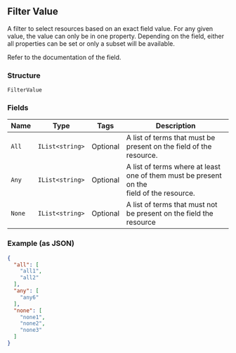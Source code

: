 ## Filter Value

A filter to select resources based on an exact field value. For any given
value, the value can only be in one property. Depending on the field, either
all properties can be set or only a subset will be available.

Refer to the documentation of the field.

### Structure

`FilterValue`

### Fields

| Name | Type | Tags | Description |
|  --- | --- | --- | --- |
| `All` | `IList<string>` | Optional | A list of terms that must be present on the field of the resource. |
| `Any` | `IList<string>` | Optional | A list of terms where at least one of them must be present on the<br>field of the resource. |
| `None` | `IList<string>` | Optional | A list of terms that must not be present on the field the resource |

### Example (as JSON)

```json
{
  "all": [
    "all1",
    "all2"
  ],
  "any": [
    "any6"
  ],
  "none": [
    "none1",
    "none2",
    "none3"
  ]
}
```

